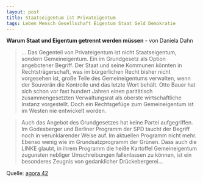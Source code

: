 ```yaml
---  
layout: post  
title: Staatseigentum ist Privateigentum  
tags: Leben Mensch Gesellschaft Eigentum Staat Geld Demokratie  
---
```

**Warum Staat und Eigentum getrennt werden müssen** - von Daniela Dahn

> ... Das Gegenteil von Privateigentum ist nicht Staatseigentum, sondern Gemeineigentum. Ein im Grundgesetz als Option angebotener Begriff. Der Staat und seine Kommunen könnten in Rechtsträgerschaft, was im bürgerlichen Recht bisher nicht vorgesehen ist, große Teile des Gemeineigentums verwalten, wenn der Souverän die Kontrolle und das letzte Wort behält. Otto Bauer hat sich schon vor fast hundert Jahren einen paritätisch zusammengesetzten Verwaltungsrat als oberste wirtschaftliche Instanz vorgestellt. Doch ein Rechtsgefüge zum Gemeineigentum ist im Westen nie entwickelt worden.

>Auch das Angebot des Grundgesetzes hat keine Partei aufgegriffen. Im Godesberger und Berliner Programm der SPD taucht der Begriff noch in verunklarender Weise auf. Im aktuellen Programm nicht mehr. Ebenso wenig wie im Grundsatzprogramm der Grünen. Dass auch die LINKE glaubt, in ihrem Programm die heiße Kartoffel Gemeineigentum zugunsten nebliger Umschreibungen fallenlassen zu können, ist ein besonderes Zeugnis von gedanklicher Drückebergerei...

Quelle: [agora 42](https://agora42.de/warum-staat-und-eigentum-getrennt-werden-muessen-von-daniela-dahn/)
